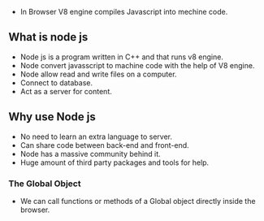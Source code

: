 - In Browser V8 engine compiles Javascript into mechine code.

## What is node js
- Node js is a program written in C++ and that runs v8 engine.
- Node convert javasscript to machine code with the help of V8 engine.
- Node allow read and write files on a computer.
- Connect to database.
- Act as a server for content.

## Why use Node js
- No need to learn an extra language to server.
- Can share code between back-end and front-end.
- Node has a massive community behind it.
- Huge amount of third party packages and tools for help.

### The Global Object
- We can call functions or methods of a Global object directly inside the browser.